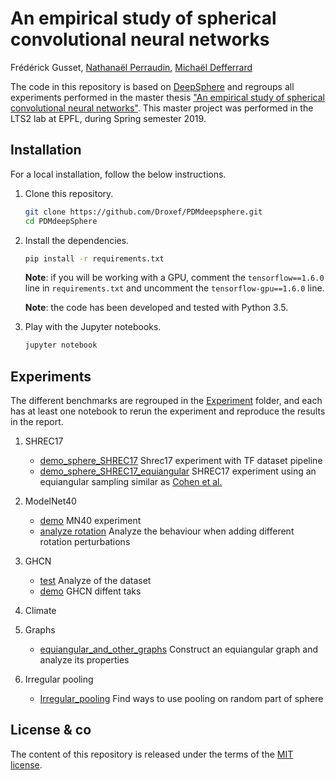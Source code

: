 # An empirical study of spherical convolutional neural networks

Frédérick Gusset, [Nathanaël Perraudin][nath], [Michaël Defferrard][mdeff]

[nath]: https://perraudin.info
[mdeff]: https://deff.ch

The code in this repository is based on [DeepSphere](https://github.com/SwissDataScienceCenter/DeepSphere) and regroups all experiments performed in the master thesis ["An empirical study of spherical convolutional neural networks"][thesis]. This master project was performed in the LTS2 lab at EPFL, during Spring semester 2019.

[thesis]: https://infoscience.epfl.ch/record/267531

## Installation

For a local installation, follow the below instructions.

1. Clone this repository.
   ```sh
   git clone https://github.com/Droxef/PDMdeepsphere.git
   cd PDMdeepSphere
   ```

2. Install the dependencies.
   ```sh
   pip install -r requirements.txt
   ```

   **Note**: if you will be working with a GPU, comment the
   `tensorflow==1.6.0` line in `requirements.txt` and uncomment the
   `tensorflow-gpu==1.6.0` line.

   **Note**: the code has been developed and tested with Python 3.5.

3. Play with the Jupyter notebooks.
   ```sh
   jupyter notebook
   ```

## Experiments

The different benchmarks are regrouped in the [Experiment](Experiments) folder, and each has at least one notebook to rerun the experiment and reproduce the results in the report.

1. SHREC17
    * [demo_sphere_SHREC17][cached data]
      Shrec17 experiment with TF dataset pipeline
    * [demo_sphere_SHREC17_equiangular][equiangular]
      SHREC17 experiment using an equiangular sampling similar as [Cohen et al.](https://arxiv.org/abs/1801.10130)

2. ModelNet40
    * [demo](Experiments/ModelNet40/demo_sphere_ModelNet40.ipynb)
     MN40 experiment
    * [analyze rotation](Experiments/ModelNet40/Sphere_ModelNet40_rotation.ipynb)
    Analyze the behaviour when adding different rotation perturbations
    
3. GHCN
    * [test](Experiments/GHCN/sphere_GHCN_test.ipynb)
    Analyze of the dataset
    * [demo](Experiments/GHCN/sphere_GHCN.ipynb)
    GHCN diffent taks

4. Climate

5. Graphs
    * [equiangular_and_other_graphs](Experiments/Graphs/equiangular_and_other_graphs.ipynb)
    Construct an equiangular graph and analyze its properties

6. Irregular pooling
    * [Irregular_pooling](Experiments/Irregular_pooling/Irregular_pooling.ipynb) 
    Find ways to use pooling on random part of sphere

[cached data]: (Experiments/SHREC17/demo_sphere_SHREC17-Cached_data.ipynb)
[equiangular]: (Experiments/SHREC17/demo_sphere_SHREC17_equiangular.ipynb)


## License & co

The content of this repository is released under the terms of the [MIT license](LICENCE.txt).
